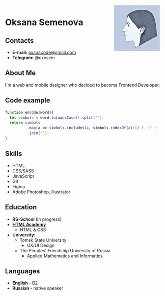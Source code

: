 <img align="right" width="150" height="150" alt="photo" src="assets/photo.png">

# Oksana Semenova

## Contacts
* **E-mail:** oxanacode@gmail.com
* **Telegram:** @oxvsem

## About Me
I'm a web and mobile designer who decided to become Frontend Developer.  

## Code example
```javascript
function encode(word){  
  let simbols = word.toLowerCase().split(''); 
  return simbols
          .map(a => simbols.includes(a, simbols.indexOf(a)+1) ? ')' :'(')
          .join('');
}
```
## Skills
* HTML
* CSS/SASS
* JavaScript
* Git
* Figma
* Adobe Photoshop, Illustrator

## Education
* **RS-School** (in progress)
* **[HTML Academy](https://htmlacademy.ru/study)**
    * HTML & CSS
* **University:**
    * Tomsk State University
        * UX/UI Design
    * The Peoples' Friendship University of Russia
        * Applied Mathematics and Informatics

## Languages
* **English** - B2
* **Russian** - native speaker
